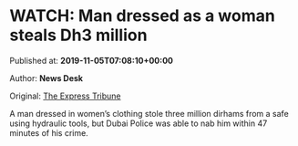 
# WATCH: Man dressed as a woman steals Dh3 million

Published at: **2019-11-05T07:08:10+00:00**

Author: **News Desk**

Original: [The Express Tribune](https://tribune.com.pk/story/2093200/9-watch-man-dressed-woman-steals-dh3-million/)

A man dressed in women’s clothing stole three million dirhams from a safe using hydraulic tools, but Dubai Police was able to nab him within 47 minutes of his crime.
